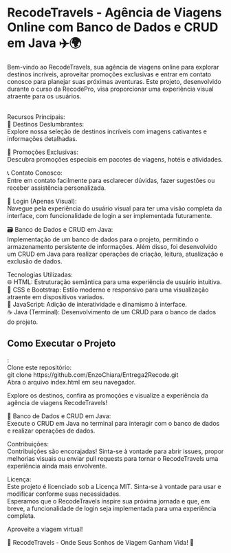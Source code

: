 # RecodeTravels - Agência de Viagens Online com Banco de Dados e CRUD em Java ✈️🌍<br>

Bem-vindo ao RecodeTravels, sua agência de viagens online para explorar destinos incríveis, aproveitar promoções exclusivas e entrar em contato conosco para planejar suas próximas aventuras. Este projeto, desenvolvido durante o curso da RecodePro, visa proporcionar uma experiência visual atraente para os usuários.
<br><br>

Recursos Principais:<br>
🌆 Destinos Deslumbrantes:<br>
Explore nossa seleção de destinos incríveis com imagens cativantes e informações detalhadas.<br>

💸 Promoções Exclusivas:<br>
Descubra promoções especiais em pacotes de viagens, hotéis e atividades.<br>

📞 Contato Conosco:<br>
Entre em contato facilmente para esclarecer dúvidas, fazer sugestões ou receber assistência personalizada.<br>

🔐 Login (Apenas Visual):<br>
Navegue pela experiência do usuário visual para ter uma visão completa da interface, com funcionalidade de login a ser implementada futuramente.<br>

🗃️ Banco de Dados e CRUD em Java:<br>
Implementação de um banco de dados para o projeto, permitindo o armazenamento persistente de informações. Além disso, foi desenvolvido um CRUD em Java para realizar operações de criação, leitura, atualização e exclusão de dados.<br>

Tecnologias Utilizadas:<br>
🌐 HTML: Estruturação semântica para uma experiência de usuário intuitiva.<br>
🎨 CSS e Bootstrap: Estilo moderno e responsivo para uma visualização atraente em dispositivos variados.<br>
🚀 JavaScript: Adição de interatividade e dinamismo à interface.<br>
☕ Java (Terminal): Desenvolvimento de um CRUD para o banco de dados do projeto.<br>

<h2>Como Executar o Projeto</h2>:<br>
Clone este repositório:<br>
git clone https://github.com/EnzoChiara/Entrega2Recode.git<br>
Abra o arquivo index.html em seu navegador.<br>

Explore os destinos, confira as promoções e visualize a experiência da agência de viagens RecodeTravels!<br>

💾 Banco de Dados e CRUD em Java:<br>
Execute o CRUD em Java no terminal para interagir com o banco de dados e realizar operações de dados.<br>

Contribuições:<br>
Contribuições são encorajadas! Sinta-se à vontade para abrir issues, propor melhorias visuais ou enviar pull requests para tornar o RecodeTravels uma experiência ainda mais envolvente.<br>

Licença:<br>
Este projeto é licenciado sob a Licença MIT. Sinta-se à vontade para usar e modificar conforme suas necessidades.<br>
Esperamos que o RecodeTravels inspire sua próxima jornada e que, em breve, a funcionalidade de login seja implementada para uma experiência completa.<br>

Aproveite a viagem virtual!<br>

🌟 RecodeTravels - Onde Seus Sonhos de Viagem Ganham Vida! 🌟
